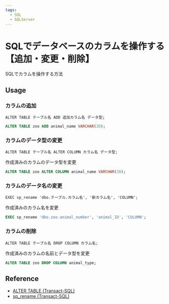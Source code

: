 ```yaml
---
tags:
  - SQL
  - SQLServer
---
```


# SQLでデータベースのカラムを操作する 【追加・変更・削除】

SQLでカラムを操作する方法

## Usage

### カラムの追加

`ALTER TABLE テーブル名 ADD 追加カラム名 データ型;`

```sql
ALTER TABLE zoo ADD animal_name VARCHAR(20);
```

### カラムのデータ型の変更

`ALTER TABLE テーブル名 ALTER COLUMN カラム名 データ型;`

作成済みのカラムのデータ型を変更

```sql
ALTER TABLE zoo ALTER COLUMN animal_name VARCHAR(30);
```

### カラムのデータ名の変更
`EXEC sp_rename 'dbo.テーブル.カラム名', '新カラム名', 'COLUMN';`

作成済みのカラム名を変更

```sql
EXEC sp_rename 'dbo.zoo.animal_number', 'animal_ID', 'COLUMN';
```

### カラムの削除
`ALTER TABLE テーブル名 DROP COLUMN カラム名;`

作成済みのカラムの名前とデータ型を変更

```sql
ALTER TABLE zoo DROP COLUMN animal_type;
```

## Reference
- [ALTER TABLE (Transact-SQL)](https://learn.microsoft.com/ja-jp/sql/t-sql/statements/alter-table-transact-sql?view=sql-server-ver16)
- [sp_rename (Transact-SQL)](https://learn.microsoft.com/ja-jp/sql/relational-databases/system-stored-procedures/sp-rename-transact-sql?view=sql-server-ver16)
